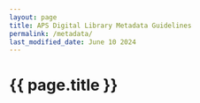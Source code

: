 ```yaml
---
layout: page
title: APS Digital Library Metadata Guidelines
permalink: /metadata/
last_modified_date: June 10 2024
---
```


# {{ page.title }}
